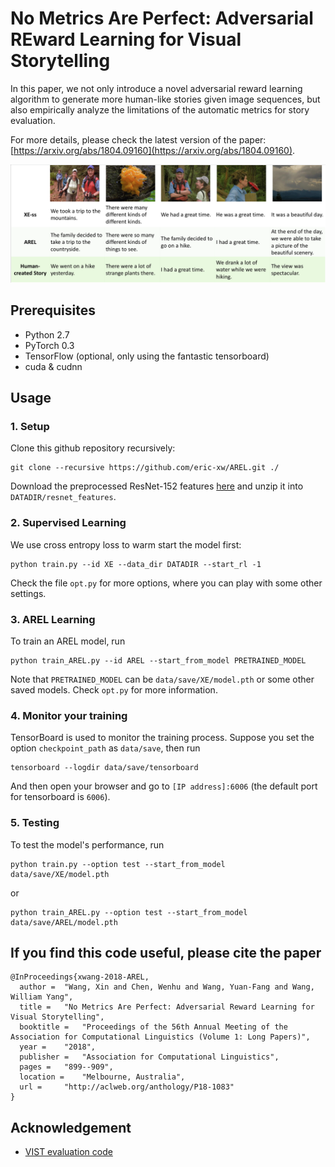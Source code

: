# No Metrics Are Perfect: Adversarial REward Learning for Visual Storytelling

In this paper, we not only introduce a novel adversarial reward learning algorithm to generate more human-like stories given image sequences, but also empirically analyze the limitations of the automatic metrics for story evaluation. 

For more details, please check the latest version of the paper: [https://arxiv.org/abs/1804.09160](https://arxiv.org/abs/1804.09160).

<p align="demo">
<img src="demo.png">
</p>

## Prerequisites 
- Python 2.7
- PyTorch 0.3
- TensorFlow (optional, only using the fantastic tensorboard)
- cuda & cudnn

## Usage
### 1. Setup
Clone this github repository recursively: 

```
git clone --recursive https://github.com/eric-xw/AREL.git ./
```

Download the preprocessed ResNet-152 features [here](http://nlp.cs.ucsb.edu/data/VIST_resnet_features.zip) and unzip it into `DATADIR/resnet_features`.

### 2. Supervised Learning
We use cross entropy loss to warm start the model first:

```
python train.py --id XE --data_dir DATADIR --start_rl -1
```

Check the file `opt.py` for more options, where you can play with some other settings.

### 3. AREL Learning
To train an AREL model, run

```
python train_AREL.py --id AREL --start_from_model PRETRAINED_MODEL
```

Note that `PRETRAINED_MODEL` can be `data/save/XE/model.pth` or some other saved models. 
Check `opt.py` for more information.

### 4. Monitor your training
TensorBoard is used to monitor the training process. Suppose you set the option `checkpoint_path` as `data/save`, then run

```
tensorboard --logdir data/save/tensorboard
```

And then open your browser and go to `[IP address]:6006` (the default port for tensorboard is `6006`).

### 5. Testing
To test the model's performance, run

```
python train.py --option test --start_from_model data/save/XE/model.pth
```

or 

```
python train_AREL.py --option test --start_from_model data/save/AREL/model.pth
```

## If you find this code useful, please cite the paper
```
@InProceedings{xwang-2018-AREL,
  author = 	"Wang, Xin and Chen, Wenhu and Wang, Yuan-Fang and Wang, William Yang",
  title = 	"No Metrics Are Perfect: Adversarial Reward Learning for Visual Storytelling",
  booktitle = 	"Proceedings of the 56th Annual Meeting of the Association for Computational Linguistics (Volume 1: Long Papers)",
  year = 	"2018",
  publisher = 	"Association for Computational Linguistics",
  pages = 	"899--909",
  location = 	"Melbourne, Australia",
  url = 	"http://aclweb.org/anthology/P18-1083"
}
```

## Acknowledgement
* [VIST evaluation code](https://github.com/lichengunc/vist_eval)
